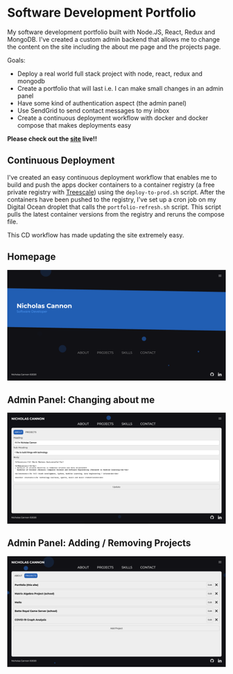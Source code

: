 # Software Development Portfolio

My software development portfolio built with Node.JS, React, Redux and MongoDB. I've created a custom admin backend that allows me to change the content on the site including the about me page and the projects page.

Goals:

- Deploy a real world full stack project with node, react, redux and mongodb
- Create a portfolio that will last i.e. I can make small changes in an admin panel
- Have some kind of authentication aspect (the admin panel)
- Use SendGrid to send contact messages to my inbox
- Create a continuous deployment workflow with docker and docker compose that makes deployments easy

**Please check out the [site](https://www.niccannon.com/) live!!**

## Continuous Deployment

I've created an easy continuous deployment workflow that enables me to build and push the apps docker containers to a container registry (a free private registry with [Treescale](https://treescale.com/)) using the `deploy-to-prod.sh` script. After the containers have been pushed to the registry, I've set up a cron job on my Digital Ocean droplet that calls the `portfolio-refresh.sh` script. This script pulls the latest container versions from the registry and reruns the compose file.

This CD workflow has made updating the site extremely easy.

## Homepage

![homepage](./imgs/homepage.png)

## Admin Panel: Changing about me

![about](./imgs/admin-1.png)

## Admin Panel: Adding / Removing Projects

![project](./imgs/admin-2.png)
